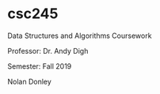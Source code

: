 # csc245
Data Structures and Algorithms Coursework

Professor: Dr. Andy Digh

Semester: Fall 2019

Nolan Donley
